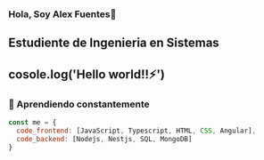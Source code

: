 ### Hola, Soy Alex Fuentes👋

## Estudiente de Ingenieria en Sistemas

## cosole.log('Hello world!!⚡')


### 🌱 Aprendiendo constantemente
```javascript
const me = {
  code_frontend: [JavaScript, Typescript, HTML, CSS, Angular],
  code_backend: [Nodejs, Nestjs, SQL, MongoDB]
}
```


<!--
**AlexxFuentes/AlexxFuentes** is a ✨ _special_ ✨ repository because its `README.md` (this file) appears on your GitHub profile.

Here are some ideas to get you started:

- 🔭 I’m currently working on ...
- 🌱 I’m currently learning ...
- 👯 I’m looking to collaborate on ...
- 🤔 I’m looking for help with ...
- 💬 Ask me about ...
- 📫 How to reach me: ...
- 😄 Pronouns: ...
- ⚡ Fun fact: ...
-->
